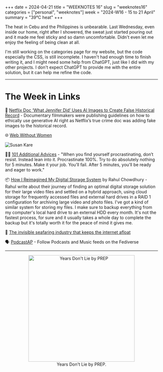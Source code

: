 +++
date = 2024-04-21
title = "WEEKNOTES 16"
slug = "weeknotes16"
categories = ["personal", "weeknotes"]
week = "2024-W16 - 15 to 21 April"
summary = "39°C heat"
+++

The heat in Cebu and the Philippines is unbearable. Last Wednesday, even inside our home, right after I showered, the sweat just started pouring out and it made me feel sticky and so damn uncomfortable. Didn't even let me enjoy the feeling of being clean at all.

I'm still working on the categories page for my website, but the code especially the CSS, is still incomplete. I haven't had enough time to finish writing it, and I might need some help from ChatGPT, just like I did with my other projects. I don't expect ChatGPT to provide me with the entire solution, but it can help me refine the code.

---

# The Week in Links

👤 [Netflix Doc ‘What Jennifer Did’ Uses AI Images to Create False Historical Record](https://www.404media.co/netflix-doc-what-jennifer-did-uses-ai-images-to-create-false-historical-record/) - Documentary filmmakers were publishing guidelines on how to ethically use generative AI right as Netflix’s true crime doc was adding fake images to the historical record.

🌐 [Web Without Women](https://nowebwithoutwomen.com/)

![Susan Kare](/weeknotes/weeknotes16/Susan_Kare.jpeg "COMPUTER ICONOGRAPHY WITHOUT SUSAN KARE // Susan Kare created icons and fonts for Apple Computers in the early 1980s tha introduced a clear, enjoyable standard of user interface design. Her work is a precursor to the icon-based emoji communication we see common today.")

🤸🏻 [101 Additional Advices](https://kk.org/thetechnium/101-additional-advices/) - "When you find yourself procrastinating, don’t resist. Instead lean into it. Procrastinate 100%. Try to do absolutely nothing for 5 minutes. Make it your job. You’ll fail. After 5 minutes, you’ll be ready and eager to work."

📦 [How I Reimagined My Digital Storage System](https://hulry.com/digital-storage/?ref=krabf.com) by Rahul Chowdhury - Rahul write about their journey of finding an optimal digital storage solution for their large video files and settled on a hybrid approach, using cloud storage for frequently accessed files and external hard drives in a RAID 1 configuration for archiving large video and photo files. I've got a kind of similar system for storing my files. I make sure to backup everything from my computer's local hard drive to an external HDD every month. It's not the fastest process, for sure and it usually takes a whole day to complete the backup but it's totally worth it for the peace of mind it gives me.

🚢 [The invisible seafaring industry that keeps the internet afloat](https://www.theverge.com/c/24070570/internet-cables-undersea-deep-repair-ships)

🗣️ [PodcastAP](https://podcastap.com/) - Follow Podcasts and Music feeds on the Fediverse

---

<div align="center">
   <a href="https://open.spotify.com/track/4TZOkxMk7M4jcr28qwM7Zr?si=829078aa0a9d4994"><img src="/weeknotes/weeknotes16/PREP.webp" alt="Years Don't Lie by PREP"width="350">
</a>
<figcaption>Years Don't Lie by PREP.</figcaption>
</figure>
</div>
